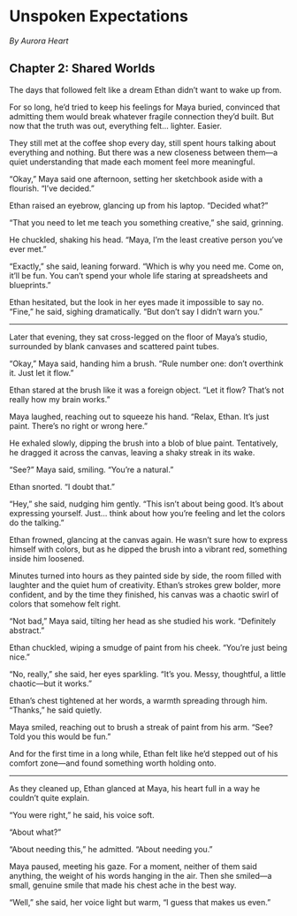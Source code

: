 # Unspoken Expectations  
*By Aurora Heart*  

## Chapter 2: Shared Worlds  

The days that followed felt like a dream Ethan didn’t want to wake up from.  

For so long, he’d tried to keep his feelings for Maya buried, convinced that admitting them would break whatever fragile connection they’d built. But now that the truth was out, everything felt… lighter. Easier.  

They still met at the coffee shop every day, still spent hours talking about everything and nothing. But there was a new closeness between them—a quiet understanding that made each moment feel more meaningful.  

“Okay,” Maya said one afternoon, setting her sketchbook aside with a flourish. “I’ve decided.”  

Ethan raised an eyebrow, glancing up from his laptop. “Decided what?”  

“That you need to let me teach you something creative,” she said, grinning.  

He chuckled, shaking his head. “Maya, I’m the least creative person you’ve ever met.”  

“Exactly,” she said, leaning forward. “Which is why you need me. Come on, it’ll be fun. You can’t spend your whole life staring at spreadsheets and blueprints.”  

Ethan hesitated, but the look in her eyes made it impossible to say no. “Fine,” he said, sighing dramatically. “But don’t say I didn’t warn you.”  

---

Later that evening, they sat cross-legged on the floor of Maya’s studio, surrounded by blank canvases and scattered paint tubes.  

“Okay,” Maya said, handing him a brush. “Rule number one: don’t overthink it. Just let it flow.”  

Ethan stared at the brush like it was a foreign object. “Let it flow? That’s not really how my brain works.”  

Maya laughed, reaching out to squeeze his hand. “Relax, Ethan. It’s just paint. There’s no right or wrong here.”  

He exhaled slowly, dipping the brush into a blob of blue paint. Tentatively, he dragged it across the canvas, leaving a shaky streak in its wake.  

“See?” Maya said, smiling. “You’re a natural.”  

Ethan snorted. “I doubt that.”  

“Hey,” she said, nudging him gently. “This isn’t about being good. It’s about expressing yourself. Just… think about how you’re feeling and let the colors do the talking.”  

Ethan frowned, glancing at the canvas again. He wasn’t sure how to express himself with colors, but as he dipped the brush into a vibrant red, something inside him loosened.  

Minutes turned into hours as they painted side by side, the room filled with laughter and the quiet hum of creativity. Ethan’s strokes grew bolder, more confident, and by the time they finished, his canvas was a chaotic swirl of colors that somehow felt right.  

“Not bad,” Maya said, tilting her head as she studied his work. “Definitely abstract.”  

Ethan chuckled, wiping a smudge of paint from his cheek. “You’re just being nice.”  

“No, really,” she said, her eyes sparkling. “It’s you. Messy, thoughtful, a little chaotic—but it works.”  

Ethan’s chest tightened at her words, a warmth spreading through him. “Thanks,” he said quietly.  

Maya smiled, reaching out to brush a streak of paint from his arm. “See? Told you this would be fun.”  

And for the first time in a long while, Ethan felt like he’d stepped out of his comfort zone—and found something worth holding onto.  

---

As they cleaned up, Ethan glanced at Maya, his heart full in a way he couldn’t quite explain.  

“You were right,” he said, his voice soft.  

“About what?”  

“About needing this,” he admitted. “About needing you.”  

Maya paused, meeting his gaze. For a moment, neither of them said anything, the weight of his words hanging in the air. Then she smiled—a small, genuine smile that made his chest ache in the best way.  

“Well,” she said, her voice light but warm, “I guess that makes us even.”  

